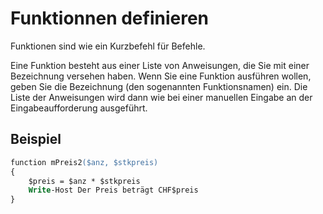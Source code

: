 # Funktionnen definieren

Funktionen sind wie ein Kurzbefehl für Befehle.

Eine Funktion besteht aus einer Liste von Anweisungen, die Sie mit einer Bezeichnung versehen haben. Wenn Sie eine Funktion ausführen wollen, geben Sie die Bezeichnung (den sogenannten Funktionsnamen) ein. Die Liste der Anweisungen wird dann wie bei einer manuellen Eingabe an der Eingabeaufforderung ausgeführt.



## Beispiel

```ps
function mPreis2($anz, $stkpreis)
{
    $preis = $anz * $stkpreis
    Write-Host Der Preis beträgt CHF$preis
}
```